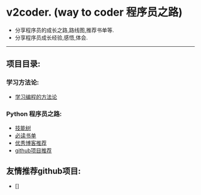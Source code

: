 # v2coder. (way to coder 程序员之路)

- 分享程序员的成长之路,路线图,推荐书单等.
- 分享程序员成长经验,感悟,体会.


---


## 项目目录:

### 学习方法论:
- [学习编程的方法论](./v2coder.md)

### Python 程序员之路:
- [技能树](./Pythoner/01_skill_tree.md)
- [必读书单](./Pythoner/01_book.md)
- [优秀博客推荐](./Pythoner/02_blog.md)
- [github项目推荐](./Pythoner/03_github.md)




## 友情推荐github项目:

- []

